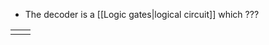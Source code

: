 - The decoder is a [[Logic gates|logical circuit]] which ???

|     |     |
| --- | --- |
|     |     |
